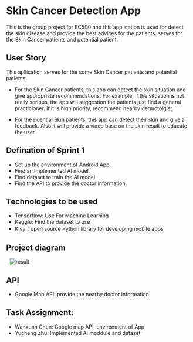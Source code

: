 # Skin Cancer Detection App
This is the group project for EC500 and this application is used for detect the skin disease and provide the best advices for the patients. serves for the Skin Cancer patients and potential patient.

## User Story
This apllication serves for the some Skin Cancer patients and potential patients.
- For the Skin Cancer patients, this app can detect the skin situation and give appropriate recommendations. For example, if the situation is not really serious, the app will suggestion the patients just find a general practicioner. if it is high priority, recommend nearby dermotolgist.

- For the poential Skin patients, this app can detect their skin and give a feedback. Also it will provide a video base on the skin result to educate the user.

## Defination of Sprint 1
- Set up the environment of Android App.
- Find an Implemented AI model.
- Find dataset to train the AI model.
- Find the API to provide the doctor information.

## Technologies to be used
- Tensorflow: Use For Machine Learning 
- Kaggle: Find the dataset to use
- Kivy：open source Python library for developing mobile apps

## Project diagram
_
![result](result.png)

## API
- Google Map API: provide the nearby doctor information

## Task Assignment:
- Wanxuan Chen: Google map API, environment of App
- Yucheng Zhu: Implemented AI moddule and dataset

